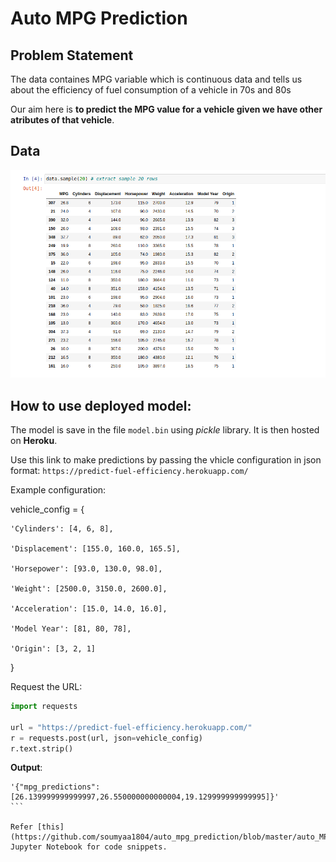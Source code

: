 # Auto MPG Prediction

## Problem Statement

The data containes MPG variable which is continuous data and tells us about the efficiency of fuel consumption of a vehicle in 70s and 80s

Our aim here is **to predict the MPG value for a vehicle given we have other atributes of that vehicle**.

## Data

![data](images/data.png)

## How to use deployed model:

The model is save in the file `model.bin` using _pickle_ library. It is then hosted on **Heroku**.

Use this link to make predictions by passing the vhicle configuration in json format: `https://predict-fuel-efficiency.herokuapp.com/`

Example configuration:

vehicle_config = {

    'Cylinders': [4, 6, 8],

    'Displacement': [155.0, 160.0, 165.5],

    'Horsepower': [93.0, 130.0, 98.0],

    'Weight': [2500.0, 3150.0, 2600.0],

    'Acceleration': [15.0, 14.0, 16.0],

    'Model Year': [81, 80, 78],

    'Origin': [3, 2, 1]
    
}

Request the URL:

```python
import requests

url = "https://predict-fuel-efficiency.herokuapp.com/"
r = requests.post(url, json=vehicle_config)
r.text.strip()
```

**Output**:

```
'{"mpg_predictions":[26.139999999999997,26.550000000000004,19.129999999999995]}'
​```

Refer [this](https://github.com/soumyaa1804/auto_mpg_prediction/blob/master/auto_MPG_Part2.ipynb) Jupyter Notebook for code snippets.
